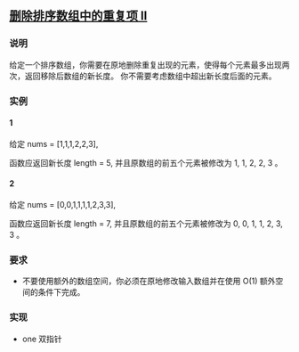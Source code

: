 ## [删除排序数组中的重复项 II](https://leetcode-cn.com/problems/remove-duplicates-from-sorted-array-ii/)
### 说明

给定一个排序数组，你需要在原地删除重复出现的元素，使得每个元素最多出现两次，返回移除后数组的新长度。
你不需要考虑数组中超出新长度后面的元素。

### 实例
#### 1

给定 nums = [1,1,1,2,2,3],

函数应返回新长度 length = 5, 并且原数组的前五个元素被修改为 1, 1, 2, 2, 3 。

#### 2

给定 nums = [0,0,1,1,1,1,2,3,3],

函数应返回新长度 length = 7, 并且原数组的前五个元素被修改为 0, 0, 1, 1, 2, 3, 3 。

### 要求
* 不要使用额外的数组空间，你必须在原地修改输入数组并在使用 O(1) 额外空间的条件下完成。

### 实现
* one 双指针